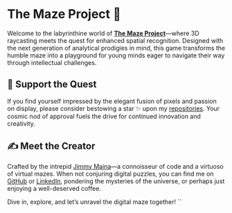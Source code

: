 # The Maze Project 🧩

Welcome to the labyrinthine world of **[The Maze Project](https://github.com/jimal254/The-Maze-Project)**—where 3D raycasting meets the quest for enhanced spatial recognition. Designed with the next generation of analytical prodigies in mind, this game transforms the humble maze into a playground for young minds eager to navigate their way through intellectual challenges.

## 🎩 Support the Quest

If you find yourself impressed by the elegant fusion of pixels and passion on display, please consider bestowing a star ✨ upon my [repositories](https://github.com/jimal254?tab=repositories). Your cosmic nod of approval fuels the drive for continued innovation and creativity.

## ✍️ Meet the Creator

Crafted by the intrepid [Jimmy Maina](https://github.com/jimal254)—a connoisseur of code and a virtuoso of virtual mazes. When not conjuring digital puzzles, you can find me on [GitHub](https://github.com/jimal254) or [LinkedIn](https://www.linkedin.com/in/jimmymaina), pondering the mysteries of the universe, or perhaps just enjoying a well-deserved coffee.

Dive in, explore, and let’s unravel the digital maze together!
``
